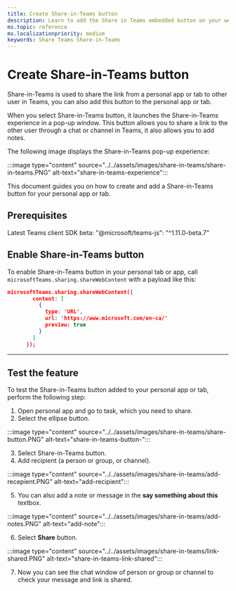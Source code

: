 ```yaml
---
title: Create Share-in-Teams button
description: Learn to add the Share in Teams embedded button on your website, with a website preview, using Code samples 
ms.topic: reference
ms.localizationpriority: medium
keywords: Share Teams Share-in-Teams
---
```

# Create Share-in-Teams button

Share-in-Teams is used to share the link from a personal app or tab to other user in Teams, you can also add this button to the personal app or tab.

When you select Share-in-Teams button, it launches the Share-in-Teams experience in a pop-up window. This button allows you to share a link to the other user through a chat or channel in Teams, it also allows you to add notes.

The following image displays the Share-in-Teams pop-up experience:

:::image type="content" source="../../assets/images/share-in-teams/share-in-teams.PNG" alt-text="share-in-teams-experience":::

This document guides you on how to create and add a Share-in-Teams button for your personal app or tab.

## Prerequisites

Latest Teams client SDK beta: "@microsoft/teams-js": "^1.11.0-beta.7"

## Enable Share-in-Teams button

To enable Share-in-Teams button in your personal tab or app,
call `microsoftTeams.sharing.shareWebContent` with a payload like this:

```json
microsoftTeams.sharing.shareWebContent({
        content: [
          {
            type: 'URL',
            url: 'https://www.microsoft.com/en-ca/'
            preview: true
          }
        ]
      });
```

---

## Test the feature

To test the Share-in-Teams button added to your personal app or tab, perform the following step:

1. Open personal app and go to task, which you need to share.
2. Select the ellipse button.

:::image type="content" source="../../assets/images/share-in-teams/share-button.PNG" alt-text="share-in-teams-button-":::

3. Select Share-in-Teams button.
4. Add recipient (a person or group, or channel).

:::image type="content" source="../../assets/images/share-in-teams/add-recepient.PNG" alt-text="add-recipient":::

5. You can also add a note or message in the **say something about this** textbox.

:::image type="content" source="../../assets/images/share-in-teams/add-notes.PNG" alt-text="add-note":::

6. Select **Share** button.

:::image type="content" source="../../assets/images/share-in-teams/link-shared.PNG" alt-text="share-in-teams-link-shared":::

7. Now you can see the chat window of person or group or channel to check your message and link is shared.
